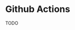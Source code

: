 # Github Actions

<!--
https://app.pluralsight.com/library/courses/supercharging-git-workflow/table-of-contents
https://www.youtube.com/watch?v=X3F3El_yvFg
-->

TODO

